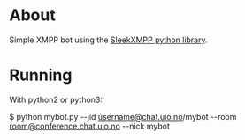 About
=====

Simple XMPP bot using the [SleekXMPP python library](http://sleekxmpp.com/).

Running
=======

With python2 or python3:

$ python mybot.py --jid username@chat.uio.no/mybot --room room@conference.chat.uio.no --nick mybot

